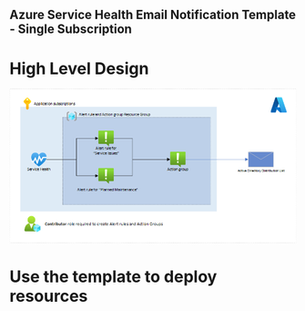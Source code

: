 ## Azure Service Health Email Notification Template - Single Subscription
# High Level Design
![HLD](/images/mode2hld.png)

# Use the template to deploy resources